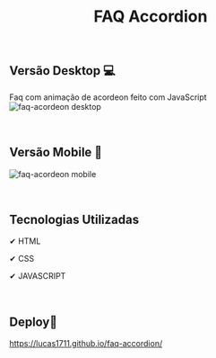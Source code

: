 <h1 align="center">
    FAQ Accordion
</h1>

<br>

## Versão Desktop 💻
Faq com animação de acordeon feito com JavaScript
![faq-acordeon desktop](https://user-images.githubusercontent.com/66094966/179361400-f54aab72-4709-46db-8f5b-19d263eb691c.gif)

<br>

## Versão Mobile 📱
![faq-acordeon mobile](https://user-images.githubusercontent.com/66094966/179361520-f360275a-ab91-459f-832c-14273c3ba246.gif)

<br>

## Tecnologias Utilizadas

✔ HTML

✔ CSS

✔ JAVASCRIPT

<br>

## Deploy🚀
https://lucas1711.github.io/faq-accordion/
